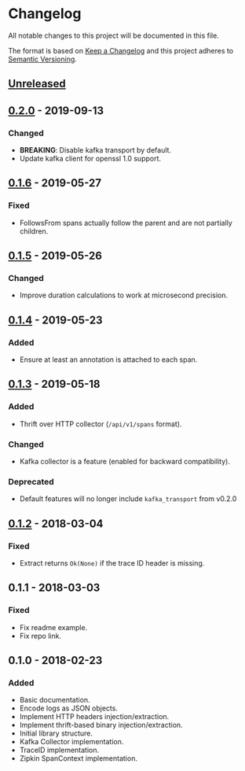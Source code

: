 # Changelog
All notable changes to this project will be documented in this file.

The format is based on [Keep a Changelog](http://keepachangelog.com/en/1.0.0/)
and this project adheres to [Semantic Versioning](http://semver.org/spec/v2.0.0.html).

## [Unreleased]

## [0.2.0] - 2019-09-13
### Changed
- **BREAKING**: Disable kafka transport by default.
- Update kafka client for openssl 1.0 support.

## [0.1.6] - 2019-05-27
### Fixed
- FollowsFrom spans actually follow the parent and are not partially children.

## [0.1.5] - 2019-05-26
### Changed
- Improve duration calculations to work at microsecond precision.

## [0.1.4] - 2019-05-23
### Added
- Ensure at least an annotation is attached to each span.

## [0.1.3] - 2019-05-18
### Added
- Thrift over HTTP collector (`/api/v1/spans` format).

### Changed
- Kafka collector is a feature (enabled for backward compatibility).

### Deprecated
- Default features will no longer include `kafka_transport` from v0.2.0

## [0.1.2] - 2018-03-04
### Fixed
- Extract returns `Ok(None)` if the trace ID header is missing.

## 0.1.1 - 2018-03-03
### Fixed
- Fix readme example.
- Fix repo link.

## 0.1.0 - 2018-02-23
### Added
- Basic documentation.
- Encode logs as JSON objects.
- Implement HTTP headers injection/extraction.
- Implement thrift-based binary injection/extraction.
- Initial library structure.
- Kafka Collector implementation.
- TraceID implementation.
- Zipkin SpanContext implementation.


[Unreleased]: https://github.com/stefano-pogliani/opentracingrust-zipkin/compare/v0.2.0...HEAD
[0.2.0]: https://github.com/stefano-pogliani/opentracingrust-zipkin/compare/v0.1.6...v0.2.0
[0.1.6]: https://github.com/stefano-pogliani/opentracingrust-zipkin/compare/v0.1.5...v0.1.6
[0.1.5]: https://github.com/stefano-pogliani/opentracingrust-zipkin/compare/v0.1.4...v0.1.5
[0.1.4]: https://github.com/stefano-pogliani/opentracingrust-zipkin/compare/v0.1.3...v0.1.4
[0.1.3]: https://github.com/stefano-pogliani/opentracingrust-zipkin/compare/v0.1.2...v0.1.3
[0.1.2]: https://github.com/stefano-pogliani/opentracingrust-zipkin/compare/v0.1.1...v0.1.2
